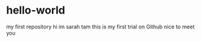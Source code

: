 # hello-world
my first repository
hi im sarah tam
this is my first trial on Github
nice to meet you
